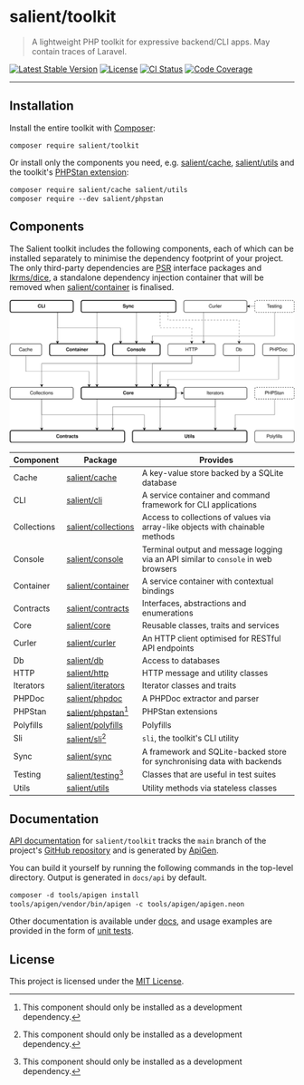 # salient/toolkit

> A lightweight PHP toolkit for expressive backend/CLI apps. May contain traces
> of Laravel.

<p>
  <a href="https://packagist.org/packages/salient/toolkit"><img src="https://poser.pugx.org/salient/toolkit/v" alt="Latest Stable Version" /></a>
  <a href="https://packagist.org/packages/salient/toolkit"><img src="https://poser.pugx.org/salient/toolkit/license" alt="License" /></a>
  <a href="https://github.com/salient-labs/toolkit/actions"><img src="https://github.com/salient-labs/toolkit/actions/workflows/ci.yml/badge.svg" alt="CI Status" /></a>
  <a href="https://codecov.io/gh/salient-labs/toolkit"><img src="https://codecov.io/gh/salient-labs/toolkit/graph/badge.svg?token=Y0l9ZeEtrI" alt="Code Coverage" /></a>
</p>

---

## Installation

Install the entire toolkit with [Composer][]:

```shell
composer require salient/toolkit
```

Or install only the components you need, e.g. [salient/cache][],
[salient/utils][] and the toolkit's [PHPStan extension][salient/phpstan]:

```shell
composer require salient/cache salient/utils
composer require --dev salient/phpstan
```

## Components

The Salient toolkit includes the following components, each of which can be
installed separately to minimise the dependency footprint of your project. The
only third-party dependencies are [PSR][] interface packages and [lkrms/dice][],
a standalone dependency injection container that will be removed when
[salient/container][] is finalised.

![Salient toolkit component diagram](images/components.svg)

| Component   | Package                 | Provides                                                                            |
| ----------- | ----------------------- | ----------------------------------------------------------------------------------- |
| Cache       | [salient/cache][]       | A key-value store backed by a SQLite database                                       |
| CLI         | [salient/cli][]         | A service container and command framework for CLI applications                      |
| Collections | [salient/collections][] | Access to collections of values via array-like objects with chainable methods       |
| Console     | [salient/console][]     | Terminal output and message logging via an API similar to `console` in web browsers |
| Container   | [salient/container][]   | A service container with contextual bindings                                        |
| Contracts   | [salient/contracts][]   | Interfaces, abstractions and enumerations                                           |
| Core        | [salient/core][]        | Reusable classes, traits and services                                               |
| Curler      | [salient/curler][]      | An HTTP client optimised for RESTful API endpoints                                  |
| Db          | [salient/db][]          | Access to databases                                                                 |
| HTTP        | [salient/http][]        | HTTP message and utility classes                                                    |
| Iterators   | [salient/iterators][]   | Iterator classes and traits                                                         |
| PHPDoc      | [salient/phpdoc][]      | A PHPDoc extractor and parser                                                       |
| PHPStan     | [salient/phpstan][][^1] | PHPStan extensions                                                                  |
| Polyfills   | [salient/polyfills][]   | Polyfills                                                                           |
| Sli         | [salient/sli][][^1]     | `sli`, the toolkit's CLI utility                                                    |
| Sync        | [salient/sync][]        | A framework and SQLite-backed store for synchronising data with backends            |
| Testing     | [salient/testing][][^1] | Classes that are useful in test suites                                              |
| Utils       | [salient/utils][]       | Utility methods via stateless classes                                               |

[^1]: This component should only be installed as a development dependency.

## Documentation

[API documentation][api-docs] for `salient/toolkit` tracks the `main` branch of
the project's [GitHub repository][repo] and is generated by [ApiGen][].

You can build it yourself by running the following commands in the top-level
directory. Output is generated in `docs/api` by default.

```shell
composer -d tools/apigen install
tools/apigen/vendor/bin/apigen -c tools/apigen/apigen.neon
```

Other documentation is available under [docs][], and usage examples are provided
in the form of [unit tests][tests].

## License

This project is licensed under the [MIT License][].

[api-docs]: https://salient-labs.github.io/toolkit/
[ApiGen]: https://github.com/ApiGen/ApiGen
[Composer]: https://getcomposer.org/
[docs]: docs/
[lkrms/dice]: https://packagist.org/packages/lkrms/dice
[MIT License]: LICENSE
[PSR]: https://www.php-fig.org/psr/
[repo]: https://github.com/salient-labs/toolkit
[salient/cache]: https://packagist.org/packages/salient/cache
[salient/cli]: https://packagist.org/packages/salient/cli
[salient/collections]: https://packagist.org/packages/salient/collections
[salient/console]: https://packagist.org/packages/salient/console
[salient/container]: https://packagist.org/packages/salient/container
[salient/contracts]: https://packagist.org/packages/salient/contracts
[salient/core]: https://packagist.org/packages/salient/core
[salient/curler]: https://packagist.org/packages/salient/curler
[salient/db]: https://packagist.org/packages/salient/db
[salient/http]: https://packagist.org/packages/salient/http
[salient/iterators]: https://packagist.org/packages/salient/iterators
[salient/phpdoc]: https://packagist.org/packages/salient/phpdoc
[salient/phpstan]: https://packagist.org/packages/salient/phpstan
[salient/polyfills]: https://packagist.org/packages/salient/polyfills
[salient/sli]: https://packagist.org/packages/salient/sli
[salient/sync]: https://packagist.org/packages/salient/sync
[salient/testing]: https://packagist.org/packages/salient/testing
[salient/utils]: https://packagist.org/packages/salient/utils
[tests]: tests/unit/
